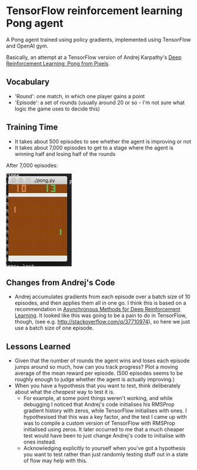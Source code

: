 # TensorFlow reinforcement learning Pong agent

A Pong agent trained using policy gradients, implemented using TensorFlow and
OpenAI gym.

Basically, an attempt at a TensorFlow version of Andrej Karpathy's
[Deep Reinforcement Learning: Pong from Pixels](http://karpathy.github.io/2016/05/31/rl/).

## Vocabulary

* 'Round': one match, in which one player gains a point
* 'Episode': a set of rounds (usually around 20 or so - I'm not sure what logic
  the game uses to decide this)

## Training Time

* It takes about 500 episodes to see whether the agent is improving or not
* It takes about 7,000 episodes to get to a stage where the agent is winning
  half and losing half of the rounds

After 7,000 episodes:

![](images/playing.gif)

## Changes from Andrej's Code

* Andrej accumulates gradients from each episode over a batch size of 10
  episodes, and then applies them all in one go. I think this is based on a
  recommendation in [Asynchronous Methods for Deep Reinforcement
  Learning](https://arxiv.org/pdf/1602.01783.pdf). It looked like this was going
  to be a pain to do in TensorFlow, though, (see e.g.
  <http://stackoverflow.com/q/37710974>), so here we just use a batch size of
  one episode.

## Lessons Learned

* Given that the number of rounds the agent wins and loses each episode jumps
  around so much, how can you track progress? Plot a moving average of the mean
  reward per episode. (500 episodes seems to be roughly enough to judge whether
  the agent is actually improving.)
* When you have a hypothesis that you want to test, think deliberately about
  what the _cheapest_ way to test it is.
  * For example, at some point things weren't working, and while debugging I
    noticed that Andrej's code initialises his RMSProp gradient history with
    zeros, while TensorFlow initialises with ones. I hypothesised that this was
    a key factor, and the test I came up with was to compile a custom version of
    TensorFlow with RMSProp initialised using zeros. It later occurred to me
    that a much cheaper test would have been to just change Andrej's code to
    initialise with ones instead.
  * Acknowledging explicitly to yourself when you've got a hypothesis you want
    to test rather than just randomly testing stuff out in a state of flow may
    help with this.
